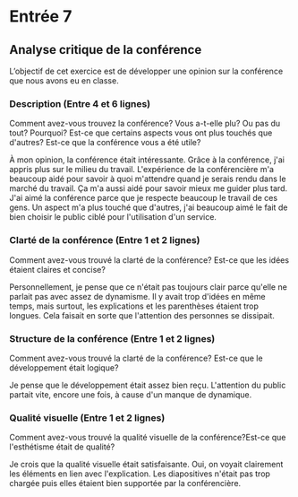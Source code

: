 # Entrée 7
## Analyse critique de la conférence

L’objectif de cet exercice est de développer une opinion sur la conférence que nous avons eu en classe. 

### Description (Entre 4 et 6 lignes)
Comment avez-vous trouvez la conférence? Vous a-t-elle plu? Ou pas du tout? Pourquoi? Est-ce que certains aspects vous ont plus touchés que d'autres? Est-ce que la conférence vous a été utile?

À mon opinion, la conférence était intéressante. Grâce à la conférence, j'ai appris plus sur le milieu du travail. L'expérience de la conférencière m'a beaucoup aidé pour savoir à quoi m'attendre quand je serais rendu dans le marché du travail. Ça m'a aussi aidé pour savoir mieux me guider plus tard. J'ai aimé la conférence parce que je respecte beaucoup le travail de ces gens. Un aspect m'a plus touché que d'autres, j'ai beaucoup aimé le fait de bien choisir le public ciblé pour l'utilisation d'un service. 

### Clarté de la conférence (Entre 1 et 2 lignes)
Comment avez-vous trouvé la clarté de la conférence? Est-ce que les idées étaient claires et concise?                                                                                              

Personnellement, je pense que ce n'était pas toujours clair parce qu'elle ne parlait pas avec assez de dynamisme. Il y avait trop d'idées en même temps, mais surtout, les explications et les parenthèses étaient trop longues. Cela faisait en sorte que l'attention des personnes se dissipait.

### Structure de la conférence (Entre 1 et 2 lignes)
Comment avez-vous trouvé la clarté de la conférence? Est-ce que le développement était logique?

Je pense que le développement était assez bien reçu. L'attention du public partait vite, encore une fois, à cause d'un manque de dynamique.

### Qualité visuelle (Entre 1 et 2 lignes)
Comment avez-vous trouvé la qualité visuelle de la conférence?Est-ce que l'esthétisme était de qualité?

Je crois que la qualité visuelle était satisfaisante. Oui, on voyait clairement les éléments en lien avec l'explication. Les diapositives n'était pas trop chargée puis elles étaient bien supportée par la conférencière.


